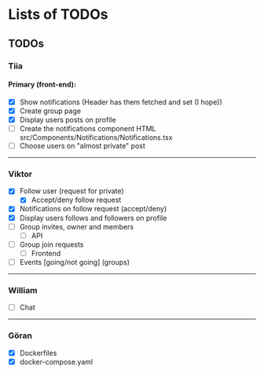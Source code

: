 # Lists of TODOs

## TODOs

### Tiia

#### Primary (front-end):

- [X] Show notifications (Header has them fetched and set (I hope))
- [X] Create group page
- [X] Display users posts on profile
- [ ] Create the notifications component HTML src/Components/Notifications/Notifications.tsx
- [ ] Choose users on "almost private" post

---

### Viktor

- [X] Follow user (request for private)
  - [X] Accept/deny follow request
- [X] Notifications on follow request (accept/deny)
- [X] Display users follows and followers on profile
- [ ] Group invites, owner and members
  - [ ] API
- [ ] Group join requests
  - [ ] Frontend
- [ ] Events [going/not going] (groups)

---

### William

- [ ] Chat

---

### Göran

- [X] Dockerfiles
- [X] docker-compose.yaml
